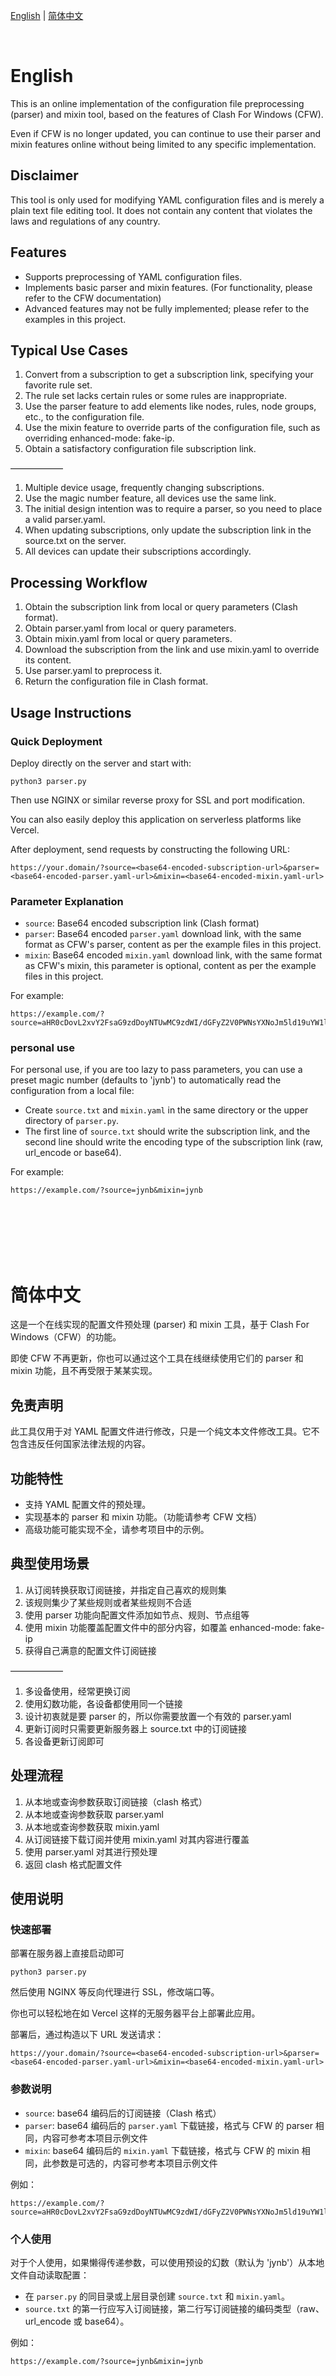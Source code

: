 [English](#english) | [简体中文](#%E7%AE%80%E4%BD%93%E4%B8%AD%E6%96%87)

<br>

# English

This is an online implementation of the configuration file preprocessing (parser) and mixin tool, based on the features of Clash For Windows (CFW).

Even if CFW is no longer updated, you can continue to use their parser and mixin features online without being limited to any specific implementation.

## Disclaimer

This tool is only used for modifying YAML configuration files and is merely a plain text file editing tool. It does not contain any content that violates the laws and regulations of any country.

## Features

- Supports preprocessing of YAML configuration files.
- Implements basic parser and mixin features. (For functionality, please refer to the CFW documentation)
- Advanced features may not be fully implemented; please refer to the examples in this project.

## Typical Use Cases

1. Convert from a subscription to get a subscription link, specifying your favorite rule set.
2. The rule set lacks certain rules or some rules are inappropriate.
3. Use the parser feature to add elements like nodes, rules, node groups, etc., to the configuration file.
4. Use the mixin feature to override parts of the configuration file, such as overriding enhanced-mode: fake-ip.
5. Obtain a satisfactory configuration file subscription link.

——————

1. Multiple device usage, frequently changing subscriptions.
2. Use the magic number feature, all devices use the same link.
3. The initial design intention was to require a parser, so you need to place a valid parser.yaml.
4. When updating subscriptions, only update the subscription link in the source.txt on the server.
5. All devices can update their subscriptions accordingly.

## Processing Workflow

1. Obtain the subscription link from local or query parameters (Clash format).
2. Obtain parser.yaml from local or query parameters.
3. Obtain mixin.yaml from local or query parameters.
4. Download the subscription from the link and use mixin.yaml to override its content.
5. Use parser.yaml to preprocess it.
6. Return the configuration file in Clash format.

## Usage Instructions

### Quick Deployment

Deploy directly on the server and start with:

`
python3 parser.py
`


Then use NGINX or similar reverse proxy for SSL and port modification.

You can also easily deploy this application on serverless platforms like Vercel.

After deployment, send requests by constructing the following URL:

```
https://your.domain/?source=<base64-encoded-subscription-url>&parser=<base64-encoded-parser.yaml-url>&mixin=<base64-encoded-mixin.yaml-url>
```

### Parameter Explanation

- `source`: Base64 encoded subscription link (Clash format)
- `parser`: Base64 encoded `parser.yaml` download link, with the same format as CFW's parser, content as per the example files in this project.
- `mixin`: Base64 encoded `mixin.yaml` download link, with the same format as CFW's mixin, this parameter is optional, content as per the example files in this project.

For example:

```
https://example.com/?source=aHR0cDovL2xvY2FsaG9zdDoyNTUwMC9zdWI/dGFyZ2V0PWNsYXNoJm5ld19uYW1lPXRydWUmdXJsPXRlc3QmaW5zZXJ0PWZhbHNlJmNvbmZpZz1odHRwcyUzQSUyRiUyRnJhdy5naXRodWJ1c2VyY29udGVudC5jb20lMkZBQ0w0U1NSJTJGQUNMNFNTUiUyRm1hc3RlciUyRkNsYXNoJTJGY29uZmlnJTJGQUNMNFNTUl9PbmxpbmUuaW5p&parser=aHR0cHM6Ly9leGFtcGxlLmNvbS9wYXJzZXIueWFtbA==&mixin=aHR0cHM6Ly9leGFtcGxlLmNvbS9taXhpbi55YW1s
```


### personal use

For personal use, if you are too lazy to pass parameters, you can use a preset magic number (defaults to 'jynb') to automatically read the configuration from a local file:

- Create `source.txt` and `mixin.yaml` in the same directory or the upper directory of `parser.py`.
- The first line of `source.txt` should write the subscription link, and the second line should write the encoding type of the subscription link (raw, url_encode or base64).

For example:

```
https://example.com/?source=jynb&mixin=jynb
```



<br>
<br>
<br>
<br>
<br>





# 简体中文

这是一个在线实现的配置文件预处理 (parser) 和 mixin 工具，基于 Clash For Windows（CFW）的功能。

即使 CFW 不再更新，你也可以通过这个工具在线继续使用它们的 parser 和 mixin 功能，且不再受限于某某实现。

## 免责声明

此工具仅用于对 YAML 配置文件进行修改，只是一个纯文本文件修改工具。它不包含违反任何国家法律法规的内容。

## 功能特性

- 支持 YAML 配置文件的预处理。
- 实现基本的 parser 和 mixin 功能。（功能请参考 CFW 文档）
- 高级功能可能实现不全，请参考项目中的示例。

## 典型使用场景

1. 从订阅转换获取订阅链接，并指定自己喜欢的规则集
2. 该规则集少了某些规则或者某些规则不合适
3. 使用 parser 功能向配置文件添加如节点、规则、节点组等
4. 使用 mixin 功能覆盖配置文件中的部分内容，如覆盖 enhanced-mode: fake-ip
5. 获得自己满意的配置文件订阅链接

——————

1. 多设备使用，经常更换订阅
2. 使用幻数功能，各设备都使用同一个链接
3. 设计初衷就是要 parser 的，所以你需要放置一个有效的 parser.yaml
4. 更新订阅时只需要更新服务器上 source.txt 中的订阅链接
5. 各设备更新订阅即可

## 处理流程

1. 从本地或查询参数获取订阅链接（clash 格式）
2. 从本地或查询参数获取 parser.yaml
3. 从本地或查询参数获取 mixin.yaml
4. 从订阅链接下载订阅并使用 mixin.yaml 对其内容进行覆盖
5. 使用 parser.yaml 对其进行预处理
6. 返回 clash 格式配置文件

## 使用说明

### 快速部署

部署在服务器上直接启动即可

```
python3 parser.py
```

然后使用 NGINX 等反向代理进行 SSL，修改端口等。



你也可以轻松地在如 Vercel 这样的无服务器平台上部署此应用。

部署后，通过构造以下 URL 发送请求：

```
https://your.domain/?source=<base64-encoded-subscription-url>&parser=<base64-encoded-parser.yaml-url>&mixin=<base64-encoded-mixin.yaml-url>
```

### 参数说明

- `source`: base64 编码后的订阅链接（Clash 格式）
- `parser`: base64 编码后的 `parser.yaml` 下载链接，格式与 CFW 的 parser 相同，内容可参考本项目示例文件
- `mixin`: base64 编码后的 `mixin.yaml` 下载链接，格式与 CFW 的 mixin 相同，此参数是可选的，内容可参考本项目示例文件

例如：

```
https://example.com/?source=aHR0cDovL2xvY2FsaG9zdDoyNTUwMC9zdWI/dGFyZ2V0PWNsYXNoJm5ld19uYW1lPXRydWUmdXJsPXRlc3QmaW5zZXJ0PWZhbHNlJmNvbmZpZz1odHRwcyUzQSUyRiUyRnJhdy5naXRodWJ1c2VyY29udGVudC5jb20lMkZBQ0w0U1NSJTJGQUNMNFNTUiUyRm1hc3RlciUyRkNsYXNoJTJGY29uZmlnJTJGQUNMNFNTUl9PbmxpbmUuaW5p&parser=aHR0cHM6Ly9leGFtcGxlLmNvbS9wYXJzZXIueWFtbA==&mixin=aHR0cHM6Ly9leGFtcGxlLmNvbS9taXhpbi55YW1s
```

### 个人使用

对于个人使用，如果懒得传递参数，可以使用预设的幻数（默认为 'jynb'）从本地文件自动读取配置：

- 在 `parser.py` 的同目录或上层目录创建 `source.txt` 和 `mixin.yaml`。
- `source.txt` 的第一行应写入订阅链接，第二行写订阅链接的编码类型（raw、url_encode 或 base64）。

例如：

```
https://example.com/?source=jynb&mixin=jynb
```


